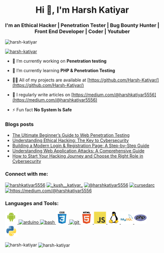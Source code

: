 <h1 align="center">Hi 👋, I'm Harsh Katiyar</h1>
<h3 align="center">I'm an Ethical Hacker | Penetration Tester | Bug Bounty Hunter | Front End Developer | Coder | Youtuber</h3>

<p align="left"> <img src="https://komarev.com/ghpvc/?username=harsh-katiyar&label=Profile%20views&color=0e75b6&style=flat" alt="harsh-katiyar" /> </p>

<p align="left"> <a href="https://github.com/ryo-ma/github-profile-trophy"><img src="https://github-profile-trophy.vercel.app/?username=harsh-katiyar" alt="harsh-katiyar" /></a> </p>

- 🔭 I’m currently working on **Penetration testing**

- 🌱 I’m currently learning **PHP & Penetration Testing**

- 👨‍💻 All of my projects are available at [https://github.com/Harsh-Katiyar/](https://github.com/Harsh-Katiyar/)

- 📝 I regularly write articles on [https://medium.com/@harshkatiyar5556](https://medium.com/@harshkatiyar5556)

- ⚡ Fun fact **No System Is Safe**

### Blogs posts

- [The Ultimate Beginner’s Guide to Web Penetration Testing](https://medium.com/@harshkatiyar5556/the-ultimate-beginners-guide-to-web-penetration-testing-6abccc29d306)
- [Understanding Ethical Hacking: The Key to Cybersecurity](https://medium.com/@harshkatiyar5556/understanding-ethical-hacking-the-key-to-cybersecurity-454c6671c5f9)
- [Building a Modern Login & Registration Page: A Step-by-Step Guide](https://medium.com/@harshkatiyar5556/building-a-modern-login-registration-page-a-step-by-step-guide-d9e046f6e6fc)
- [Understanding Web Application Attacks: A Comprehensive Guide](https://medium.com/@harshkatiyar5556/understanding-web-application-attacks-a-comprehensive-guide-b44b9d0bdfbf)
- [How to Start Your Hacking Journey and Choose the Right Role in Cybersecurity](https://medium.com/@harshkatiyar5556/how-to-start-your-hacking-journey-and-choose-the-right-role-in-cybersecurity-9eff1ec5e7f2)

<h3 align="left">Connect with me:</h3>
<p align="left">
<a href="https://linkedin.com/in/harshkatiyar5556" target="blank"><img align="center" src="https://raw.githubusercontent.com/rahuldkjain/github-profile-readme-generator/master/src/images/icons/Social/linked-in-alt.svg" alt="harshkatiyar5556" height="30" width="40" /></a>
<a href="https://instagram.com/_kush__katiyar_" target="blank"><img align="center" src="https://raw.githubusercontent.com/rahuldkjain/github-profile-readme-generator/master/src/images/icons/Social/instagram.svg" alt="_kush__katiyar_" height="30" width="40" /></a>
<a href="https://medium.com/@harshkatiyar5556" target="blank"><img align="center" src="https://raw.githubusercontent.com/rahuldkjain/github-profile-readme-generator/master/src/images/icons/Social/medium.svg" alt="@harshkatiyar5556" height="30" width="40" /></a>
<a href="https://www.youtube.com/c/cursedarc" target="blank"><img align="center" src="https://raw.githubusercontent.com/rahuldkjain/github-profile-readme-generator/master/src/images/icons/Social/youtube.svg" alt="cursedarc" height="30" width="40" /></a>
<a href="/https://medium.com/@harshkatiyar5556" target="blank"><img align="center" src="https://raw.githubusercontent.com/rahuldkjain/github-profile-readme-generator/master/src/images/icons/Social/rss.svg" alt="https://medium.com/@harshkatiyar5556" height="30" width="40" /></a>
</p>

<h3 align="left">Languages and Tools:</h3>
<p align="left"> <a href="https://developer.android.com" target="_blank" rel="noreferrer"> <img src="https://raw.githubusercontent.com/devicons/devicon/master/icons/android/android-original-wordmark.svg" alt="android" width="40" height="40"/> </a> <a href="https://www.arduino.cc/" target="_blank" rel="noreferrer"> <img src="https://cdn.worldvectorlogo.com/logos/arduino-1.svg" alt="arduino" width="40" height="40"/> </a> <a href="https://www.gnu.org/software/bash/" target="_blank" rel="noreferrer"> <img src="https://www.vectorlogo.zone/logos/gnu_bash/gnu_bash-icon.svg" alt="bash" width="40" height="40"/> </a> <a href="https://www.w3schools.com/css/" target="_blank" rel="noreferrer"> <img src="https://raw.githubusercontent.com/devicons/devicon/master/icons/css3/css3-original-wordmark.svg" alt="css3" width="40" height="40"/> </a> <a href="https://git-scm.com/" target="_blank" rel="noreferrer"> <img src="https://www.vectorlogo.zone/logos/git-scm/git-scm-icon.svg" alt="git" width="40" height="40"/> </a> <a href="https://www.w3.org/html/" target="_blank" rel="noreferrer"> <img src="https://raw.githubusercontent.com/devicons/devicon/master/icons/html5/html5-original-wordmark.svg" alt="html5" width="40" height="40"/> </a> <a href="https://developer.mozilla.org/en-US/docs/Web/JavaScript" target="_blank" rel="noreferrer"> <img src="https://raw.githubusercontent.com/devicons/devicon/master/icons/javascript/javascript-original.svg" alt="javascript" width="40" height="40"/> </a> <a href="https://www.linux.org/" target="_blank" rel="noreferrer"> <img src="https://raw.githubusercontent.com/devicons/devicon/master/icons/linux/linux-original.svg" alt="linux" width="40" height="40"/> </a> <a href="https://www.mysql.com/" target="_blank" rel="noreferrer"> <img src="https://raw.githubusercontent.com/devicons/devicon/master/icons/mysql/mysql-original-wordmark.svg" alt="mysql" width="40" height="40"/> </a> <a href="https://www.php.net" target="_blank" rel="noreferrer"> <img src="https://raw.githubusercontent.com/devicons/devicon/master/icons/php/php-original.svg" alt="php" width="40" height="40"/> </a> <a href="https://www.python.org" target="_blank" rel="noreferrer"> <img src="https://raw.githubusercontent.com/devicons/devicon/master/icons/python/python-original.svg" alt="python" width="40" height="40"/> </a> </p>

<p><img align="left" src="https://github-readme-stats.vercel.app/api/top-langs?username=harsh-katiyar&show_icons=true&locale=en&layout=compact" alt="harsh-katiyar" /></p>

<p>&nbsp;<img align="center" src="https://github-readme-stats.vercel.app/api?username=harsh-katiyar&show_icons=true&locale=en" alt="harsh-katiyar" /></p>
